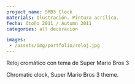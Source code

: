 ```yaml
---
project_name: SMB3 Clock
materials: Ilustración. Pintura acrílica.
fecha: Otoño 2011 / Autumn 2011
categories: all decoración

images:
 - /assets/img/portfolio/reloj.jpg
---
```

Reloj cromático con tema de Super Mario Bros 3


Chromatic clock, Super Mario Bros 3 theme.
